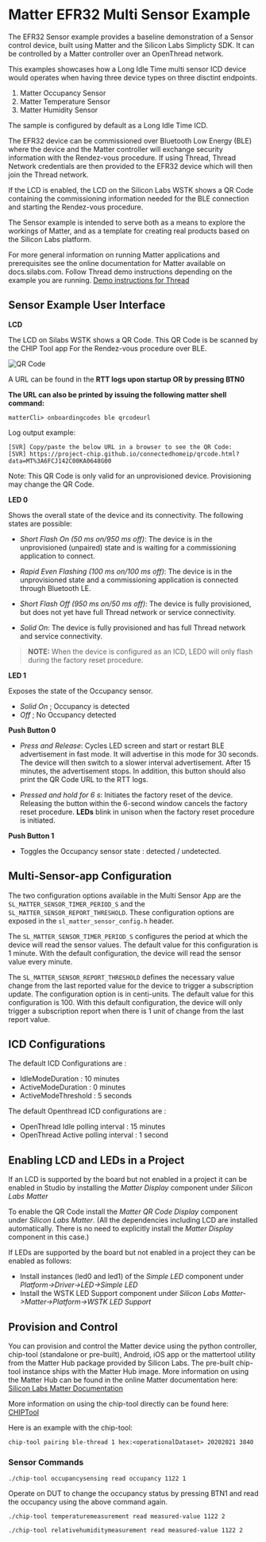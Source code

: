# Matter EFR32 Multi Sensor Example

The EFR32 Sensor example provides a baseline demonstration of a Sensor control
device, built using Matter and the Silicon Labs Simplicty SDK. It can be controlled
by a Matter controller over an OpenThread network.

This examples showcases how a Long Idle Time multi sensor ICD device would operates when having three device types on three disctint endpoints.

1. Matter Occupancy Sensor
2. Matter Temperature Sensor
3. Matter Humidity Sensor

The sample is configured by default as a Long Idle Time ICD.

The EFR32 device can be commissioned over Bluetooth Low Energy (BLE) where the device
and the Matter controller will exchange security information with the Rendez-vous
procedure. If using Thread, Thread Network credentials are then provided to the
EFR32 device which will then join the Thread network.

If the LCD is enabled, the LCD on the Silicon Labs WSTK shows a QR Code containing the
commissioning information needed for the BLE connection and starting the
Rendez-vous procedure.

The Sensor example is intended to serve both as a means to explore the
workings of Matter, and as a template for creating real products based on the
Silicon Labs platform.

For more general information on running Matter applications and prerequisites see the online
documentation for Matter available on docs.silabs.com. Follow Thread demo instructions depending on the example you are running.
[Demo instructions for Thread](https://docs.silabs.com/matter/2.6.1/matter-thread)

## Sensor Example User Interface

**LCD** 

The LCD on Silabs WSTK shows a QR Code. This QR Code is be scanned by the CHIP Tool app For the Rendez-vous procedure over BLE.

![QR Code](qr_code_img.png)

A URL can be found in the **RTT logs upon startup OR by pressing BTN0**

**The URL can also be printed by issuing the following matter shell command:**

```shell
matterCli> onboardingcodes ble qrcodeurl
```

Log output example:

```shell
[SVR] Copy/paste the below URL in a browser to see the QR Code:
[SVR] https://project-chip.github.io/connectedhomeip/qrcode.html?data=MT%3A6FCJ142C00KA0648G00
```

Note: This QR Code is only valid for an unprovisioned device. Provisioning may change the QR Code.

**LED 0**

Shows the overall state of the device and its connectivity. The following states are possible:

- _Short Flash On (50 ms on/950 ms off)_: The device is in the unprovisioned (unpaired) state and is waiting for a commissioning application to connect.

- _Rapid Even Flashing (100 ms on/100 ms off)_: The device is in the unprovisioned state and a commissioning application is connected through Bluetooth LE.

- _Short Flash Off (950 ms on/50 ms off)_: The device is fully
  provisioned, but does not yet have full Thread network or service
  connectivity.

- _Solid On_: The device is fully provisioned and has full Thread
  network and service connectivity.

> **NOTE:** When the device is configured as an ICD, LED0 will only flash during the factory reset procedure.

**LED 1**

Exposes the state of the Occupancy sensor.

- _Solid On_ ; Occupancy is detected
- _Off_ ; No Occupancy detected

**Push Button 0**

- _Press and Release_: Cycles LED screen and
  start or restart BLE advertisement in fast mode. It will advertise in this mode
  for 30 seconds. The device will then switch to a slower interval advertisement.
  After 15 minutes, the advertisement stops. In addition, this button should also print the QR Code URL to the RTT logs.

- _Pressed and hold for 6 s_: Initiates the factory reset of the device.
  Releasing the button within the 6-second window cancels the factory reset
  procedure. **LEDs** blink in unison when the factory reset procedure is
  initiated.

**Push Button 1**

- Toggles the Occupancy sensor state : detected / undetected.

## Multi-Sensor-app Configuration

The two configuration options available in the Multi Sensor App are the `SL_MATTER_SENSOR_TIMER_PERIOD_S` and the `SL_MATTER_SENSOR_REPORT_THRESHOLD`.
These configuration options are exposed in the `sl_matter_sensor_config.h` header.

The `SL_MATTER_SENSOR_TIMER_PERIOD_S` configures the period at which the device will read the sensor values. The default value for this configuration is 1 minute.
With the default configuration, the device will read the sensor value every minute.

The `SL_MATTER_SENSOR_REPORT_THRESHOLD` defines the necessary value change from the last reported value for the device to trigger a subscription update. The configuration option is in centi-units.
The default value for this configuration is 100.
With this default configuration, the device will only trigger a subscription report when there is 1 unit of change from the last report value.

## ICD Configurations

The default ICD Configurations are :

- IdleModeDuration : 10 minutes
- ActiveModeDuration : 0 minutes
- ActiveModeThreshold : 5 seconds

The default Openthread ICD configurations are :

- OpenThread Idle polling interval : 15 minutes
- OpenThread Active polling interval : 1 second

## Enabling LCD and LEDs in a Project

If an LCD is supported by the board but not enabled in a project it can be enabled in Studio by installing the _Matter Display_ component under _Silicon Labs Matter_

To enable the QR Code install the _Matter QR Code Display_ component under _Silicon Labs Matter_. (All the dependencies including LCD are installed automatically. There is no need to explicitly install the _Matter Display_ component in this case.)

If LEDs are supported by the board but not enabled in a project they can be enabled as follows:

- Install instances (led0 and led1) of the _Simple LED_ component under _Platform->Driver->LED->Simple LED_
- Install the WSTK LED Support component under _Silicon Labs Matter->Matter->Platform->WSTK LED Support_

## Provision and Control

You can provision and control the Matter device using the python controller, chip-tool (standalone or pre-built), Android, iOS app or the mattertool utility from the Matter Hub package provided by Silicon Labs. The pre-built chip-tool instance ships with the Matter Hub image. More information on using the Matter Hub can be found in the online Matter documentation here: [Silicon Labs Matter Documentation](https://docs.silabs.com/matter/2.6.1/matter-thread/raspi-img) 

More information on using the chip-tool directly can be found here: [CHIPTool](https://github.com/project-chip/connectedhomeip/blob/master/examples/chip-tool/README.md)

Here is an example with the chip-tool:

```shell
chip-tool pairing ble-thread 1 hex:<operationalDataset> 20202021 3840
```

### Sensor Commands

```shell
./chip-tool occupancysensing read occupancy 1122 1
```

Operate on DUT to change the occupancy status by pressing BTN1 and read the occupancy using the above command again.

```shell
./chip-tool temperaturemeasurement read measured-value 1122 2
```

```shell
./chip-tool relativehumiditymeasurement read measured-value 1122 2
```
